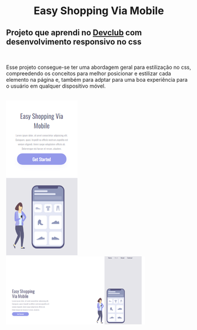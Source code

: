<h1 align="center">Easy Shopping Via Mobile</h1>
<h2>Projeto que aprendi no <a href="https://rodolfomori.com.br.devclub" target="_blank">Devclub</a> com desenvolvimento responsivo no css</h2>
<br>
<p>Esse projeto consegue-se ter uma abordagem geral para estilização no css, compreedendo os conceitos para melhor posicionar e estilizar cada elemento na página e, também 
para adptar para uma boa experiência para o usuário em qualquer dispositivo móvel.</p>
<br>
<img src="https://github.com/Rafaelpidias/GirlCellPhone/blob/master/PrintGirlCellPhoneResp_Mobile.PNG?raw=true">
<img width=75% src="https://github.com/Rafaelpidias/GirlCellPhone/blob/master/PrintGirlCellPhone_Dktp.PNG?raw=true">


